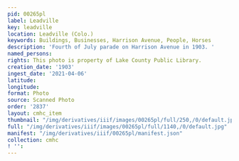 ```yaml
---
pid: 00265pl
label: Leadville
key: leadville
location: Leadville (Colo.)
keywords: Buildings, Businesses, Harrison Avenue, People, Horses
description: 'Fourth of July parade on Harrison Avenue in 1903. '
named_persons: 
rights: This photo is property of Lake County Public Library.
creation_date: '1903'
ingest_date: '2021-04-06'
latitude: 
longitude: 
format: Photo
source: Scanned Photo
order: '2837'
layout: cmhc_item
thumbnail: "/img/derivatives/iiif/images/00265pl/full/250,/0/default.jpg"
full: "/img/derivatives/iiif/images/00265pl/full/1140,/0/default.jpg"
manifest: "/img/derivatives/iiif/00265pl/manifest.json"
collection: cmhc
! '': 
---
```

